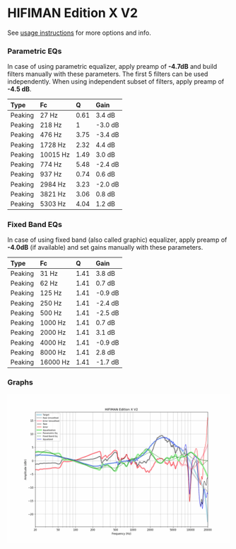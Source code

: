# HIFIMAN Edition X V2
See [usage instructions](https://github.com/jaakkopasanen/AutoEq#usage) for more options and info.

### Parametric EQs
In case of using parametric equalizer, apply preamp of **-4.7dB** and build filters manually
with these parameters. The first 5 filters can be used independently.
When using independent subset of filters, apply preamp of **-4.5 dB**.

| Type    | Fc       |    Q | Gain    |
|:--------|:---------|:-----|:--------|
| Peaking | 27 Hz    | 0.61 | 3.4 dB  |
| Peaking | 218 Hz   | 1    | -3.0 dB |
| Peaking | 476 Hz   | 3.75 | -3.4 dB |
| Peaking | 1728 Hz  | 2.32 | 4.4 dB  |
| Peaking | 10015 Hz | 1.49 | 3.0 dB  |
| Peaking | 774 Hz   | 5.48 | -2.4 dB |
| Peaking | 937 Hz   | 0.74 | 0.6 dB  |
| Peaking | 2984 Hz  | 3.23 | -2.0 dB |
| Peaking | 3821 Hz  | 3.06 | 0.8 dB  |
| Peaking | 5303 Hz  | 4.04 | 1.2 dB  |

### Fixed Band EQs
In case of using fixed band (also called graphic) equalizer, apply preamp of **-4.0dB**
(if available) and set gains manually with these parameters.

| Type    | Fc       |    Q | Gain    |
|:--------|:---------|:-----|:--------|
| Peaking | 31 Hz    | 1.41 | 3.8 dB  |
| Peaking | 62 Hz    | 1.41 | 0.7 dB  |
| Peaking | 125 Hz   | 1.41 | -0.9 dB |
| Peaking | 250 Hz   | 1.41 | -2.4 dB |
| Peaking | 500 Hz   | 1.41 | -2.5 dB |
| Peaking | 1000 Hz  | 1.41 | 0.7 dB  |
| Peaking | 2000 Hz  | 1.41 | 3.1 dB  |
| Peaking | 4000 Hz  | 1.41 | -0.9 dB |
| Peaking | 8000 Hz  | 1.41 | 2.8 dB  |
| Peaking | 16000 Hz | 1.41 | -1.7 dB |

### Graphs
![](./HIFIMAN%20Edition%20X%20V2.png)